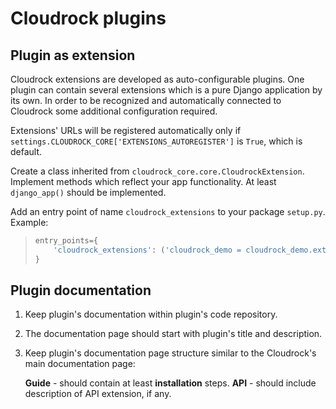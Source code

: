 # Cloudrock plugins

## Plugin as extension

Cloudrock extensions are developed as auto-configurable plugins. One plugin
can contain several extensions which is a pure Django application by its
own. In order to be recognized and automatically connected to Cloudrock
some additional configuration required.

Extensions' URLs will be registered automatically only if
`settings.CLOUDROCK_CORE['EXTENSIONS_AUTOREGISTER']` is `True`, which is
default.

Create a class inherited from
`cloudrock_core.core.CloudrockExtension`. Implement methods which
reflect your app functionality. At least `django_app()`
should be implemented.

Add an entry point of name `cloudrock_extensions` to your package
`setup.py`. Example:

> ``` python
> entry_points={
>     'cloudrock_extensions': ('cloudrock_demo = cloudrock_demo.extension:DemoExtension',)
> }
> ```

## Plugin documentation

1. Keep plugin's documentation within plugin's code repository.

1. The documentation page should start with plugin's title and
    description.

1. Keep plugin's documentation page structure similar to the Cloudrock's main documentation page:

    **Guide** - should contain at least **installation** steps.
    **API** - should include description of API extension, if any.
